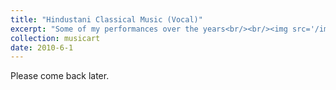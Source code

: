 ```yaml
---
title: "Hindustani Classical Music (Vocal)"
excerpt: "Some of my performances over the years<br/><br/><img src='/images/loading_spinner.gif'>"
collection: musicart
date: 2010-6-1
---
```


Please come back later.
